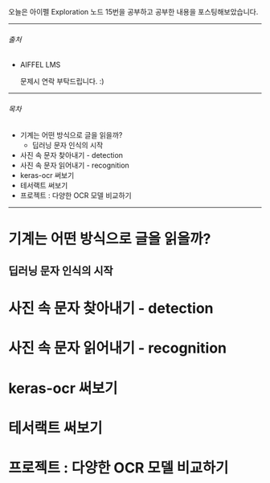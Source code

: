 오늘은 아이펠 Exploration 노드 15번을 공부하고 공부한 내용을 포스팅해보았습니다.

------

###### 출처

- AIFFEL LMS 

  문제시 연락 부탁드립니다. :)

---

###### 목차

- 기계는 어떤 방식으로 글을 읽을까?
  - 딥러닝 문자 인식의 시작
- 사진 속 문자 찾아내기 - detection
- 사진 속 문자 읽어내기 - recognition
- keras-ocr 써보기
- 테서랙트 써보기
- 프로젝트 : 다양한 OCR 모델 비교하기

------



# 기계는 어떤 방식으로 글을 읽을까?



## 딥러닝 문자 인식의 시작



# 사진 속 문자 찾아내기 - detection



# 사진 속 문자 읽어내기 - recognition



# keras-ocr 써보기



# 테서랙트 써보기



# 프로젝트 : 다양한 OCR 모델 비교하기